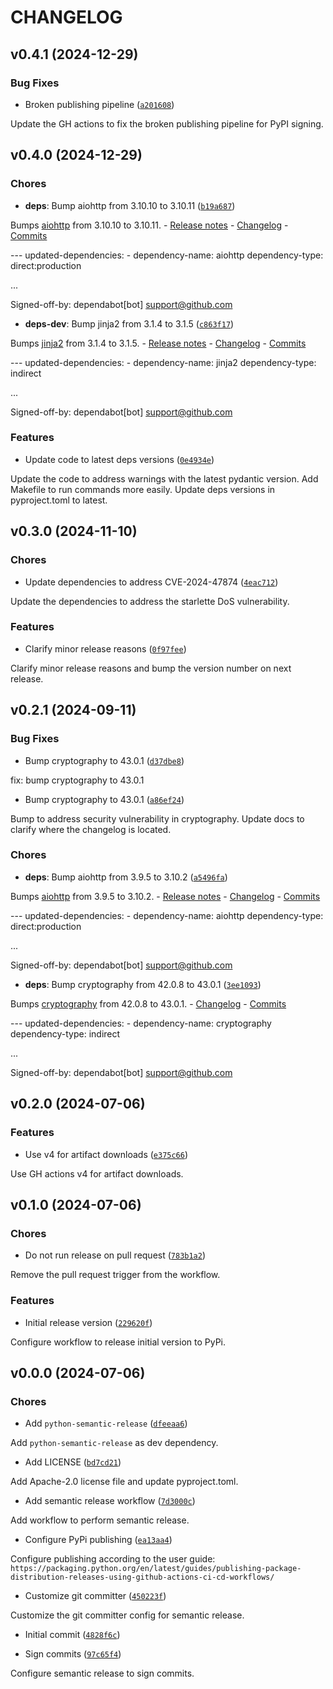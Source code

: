 # CHANGELOG


## v0.4.1 (2024-12-29)

### Bug Fixes

- Broken publishing pipeline
  ([`a201608`](https://github.com/SMK1085/smac-fastapi-auth/commit/a2016083a00a0d752ad82b571832a1beab38d93a))

Update the GH actions to fix the broken publishing pipeline for PyPI signing.


## v0.4.0 (2024-12-29)

### Chores

- **deps**: Bump aiohttp from 3.10.10 to 3.10.11
  ([`b19a687`](https://github.com/SMK1085/smac-fastapi-auth/commit/b19a687a4e2802d982ea140d529163510d446d18))

Bumps [aiohttp](https://github.com/aio-libs/aiohttp) from 3.10.10 to 3.10.11. - [Release
  notes](https://github.com/aio-libs/aiohttp/releases) -
  [Changelog](https://github.com/aio-libs/aiohttp/blob/master/CHANGES.rst) -
  [Commits](https://github.com/aio-libs/aiohttp/compare/v3.10.10...v3.10.11)

--- updated-dependencies: - dependency-name: aiohttp dependency-type: direct:production

...

Signed-off-by: dependabot[bot] <support@github.com>

- **deps-dev**: Bump jinja2 from 3.1.4 to 3.1.5
  ([`c863f17`](https://github.com/SMK1085/smac-fastapi-auth/commit/c863f17b3eb95c33ae6c7962d929d1da2b28a41e))

Bumps [jinja2](https://github.com/pallets/jinja) from 3.1.4 to 3.1.5. - [Release
  notes](https://github.com/pallets/jinja/releases) -
  [Changelog](https://github.com/pallets/jinja/blob/main/CHANGES.rst) -
  [Commits](https://github.com/pallets/jinja/compare/3.1.4...3.1.5)

--- updated-dependencies: - dependency-name: jinja2 dependency-type: indirect

...

Signed-off-by: dependabot[bot] <support@github.com>

### Features

- Update code to latest deps versions
  ([`0e4934e`](https://github.com/SMK1085/smac-fastapi-auth/commit/0e4934e80332e53ecc18cf8f5907fcf86680f7ef))

Update the code to address warnings with the latest pydantic version. Add Makefile to run commands
  more easily. Update deps versions in pyproject.toml to latest.


## v0.3.0 (2024-11-10)

### Chores

- Update dependencies to address CVE-2024-47874
  ([`4eac712`](https://github.com/SMK1085/smac-fastapi-auth/commit/4eac7126a56116f641cb9d984f51e2af01d37ca4))

Update the dependencies to address the starlette DoS vulnerability.

### Features

- Clarify minor release reasons
  ([`0f97fee`](https://github.com/SMK1085/smac-fastapi-auth/commit/0f97feed5ebc62a900cf3c30b25c11a4a91effb5))

Clarify minor release reasons and bump the version number on next release.


## v0.2.1 (2024-09-11)

### Bug Fixes

- Bump cryptography to 43.0.1
  ([`d37dbe8`](https://github.com/SMK1085/smac-fastapi-auth/commit/d37dbe80a30c0c0e595f1c08a0c8277d0d8ba856))

fix: bump cryptography to 43.0.1

- Bump cryptography to 43.0.1
  ([`a86ef24`](https://github.com/SMK1085/smac-fastapi-auth/commit/a86ef24c3d97982b7c50714a12b4a5a5f1027c93))

Bump to address security vulnerability in cryptography. Update docs to clarify where the changelog
  is located.

### Chores

- **deps**: Bump aiohttp from 3.9.5 to 3.10.2
  ([`a5496fa`](https://github.com/SMK1085/smac-fastapi-auth/commit/a5496fac299c9d9eb095876669558972de3d6992))

Bumps [aiohttp](https://github.com/aio-libs/aiohttp) from 3.9.5 to 3.10.2. - [Release
  notes](https://github.com/aio-libs/aiohttp/releases) -
  [Changelog](https://github.com/aio-libs/aiohttp/blob/master/CHANGES.rst) -
  [Commits](https://github.com/aio-libs/aiohttp/compare/v3.9.5...v3.10.2)

--- updated-dependencies: - dependency-name: aiohttp dependency-type: direct:production

...

Signed-off-by: dependabot[bot] <support@github.com>

- **deps**: Bump cryptography from 42.0.8 to 43.0.1
  ([`3ee1093`](https://github.com/SMK1085/smac-fastapi-auth/commit/3ee1093d866d499eddf3a3d2a09d746f6afe8c43))

Bumps [cryptography](https://github.com/pyca/cryptography) from 42.0.8 to 43.0.1. -
  [Changelog](https://github.com/pyca/cryptography/blob/main/CHANGELOG.rst) -
  [Commits](https://github.com/pyca/cryptography/compare/42.0.8...43.0.1)

--- updated-dependencies: - dependency-name: cryptography dependency-type: indirect

...

Signed-off-by: dependabot[bot] <support@github.com>


## v0.2.0 (2024-07-06)

### Features

- Use v4 for artifact downloads
  ([`e375c66`](https://github.com/SMK1085/smac-fastapi-auth/commit/e375c66fece93a4a8706987f91ec3b2f05ff6231))

Use GH actions v4 for artifact downloads.


## v0.1.0 (2024-07-06)

### Chores

- Do not run release on pull request
  ([`783b1a2`](https://github.com/SMK1085/smac-fastapi-auth/commit/783b1a27a015c035e9571303cfec9df03b46552e))

Remove the pull request trigger from the workflow.

### Features

- Initial release version
  ([`229620f`](https://github.com/SMK1085/smac-fastapi-auth/commit/229620f30c2d37df699b818a8c3d1aff01b0381e))

Configure workflow to release initial version to PyPi.


## v0.0.0 (2024-07-06)

### Chores

- Add `python-semantic-release`
  ([`dfeeaa6`](https://github.com/SMK1085/smac-fastapi-auth/commit/dfeeaa634fbd8d900aeeb3c27d587c3932b75af8))

Add `python-semantic-release` as dev dependency.

- Add LICENSE
  ([`bd7cd21`](https://github.com/SMK1085/smac-fastapi-auth/commit/bd7cd21d3e3c2ad28c8d8486080b1fab110c5e95))

Add Apache-2.0 license file and update pyproject.toml.

- Add semantic release workflow
  ([`7d3000c`](https://github.com/SMK1085/smac-fastapi-auth/commit/7d3000cfef87bdb1ba31190995ff43a585e43f02))

Add workflow to perform semantic release.

- Configure PyPi publishing
  ([`ea13aa4`](https://github.com/SMK1085/smac-fastapi-auth/commit/ea13aa4fa9a8e65c9b54e4f94f11b06065497cbe))

Configure publishing according to the user guide:
  `https://packaging.python.org/en/latest/guides/publishing-package-distribution-releases-using-github-actions-ci-cd-workflows/`

- Customize git committer
  ([`450223f`](https://github.com/SMK1085/smac-fastapi-auth/commit/450223f305ad8007022cdf397f2eeb0d601ae06b))

Customize the git committer config for semantic release.

- Initial commit
  ([`4828f6c`](https://github.com/SMK1085/smac-fastapi-auth/commit/4828f6cfe86455fa36c10e8fc44e2448faa11078))

- Sign commits
  ([`97c65f4`](https://github.com/SMK1085/smac-fastapi-auth/commit/97c65f4fdc537f9dbc9fc404caba99f73d08e214))

Configure semantic release to sign commits.
